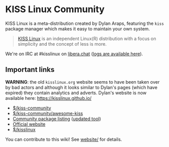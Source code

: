 # KISS Linux Community

KISS Linux is a meta-distribution created by Dylan Araps, featuring the `kiss` package manager which makes it easy to maintain your own system.

> [KISS Linux](https://kisslinux.github.io/) is an independent Linux(R) distribution with a focus on simplicity and the concept of less is more.

We're on IRC at #kisslinux on [libera.chat](irc://irc.libera.chat) ([logs are available here](https://libera.irclog.whitequark.org/kisslinux)).

## Important links
**WARNING**: the old `kisslinux.org` website seems to have been taken over by bad actors and although it looks similar to Dylan's pages (which have expired) they contain analytics and adverts. Dylan's website is now available here: <https://kisslinux.github.io/>

- [$/kiss-community](https://codeberg.org/kiss-community)
- [$/kiss-community/awesome-kiss](https://github.com/kiss-community/awesome-kiss)
- [Community package listing](https://jedahan.com/kiss-find) ([updated tool](https://github.com/aabacchus/kiss-find))
- [Official website](https://kisslinux.github.io/)
- [$/kisslinux](https://github.com/kisslinux)

You can contribute to this wiki! See [website/](website/) for details.

